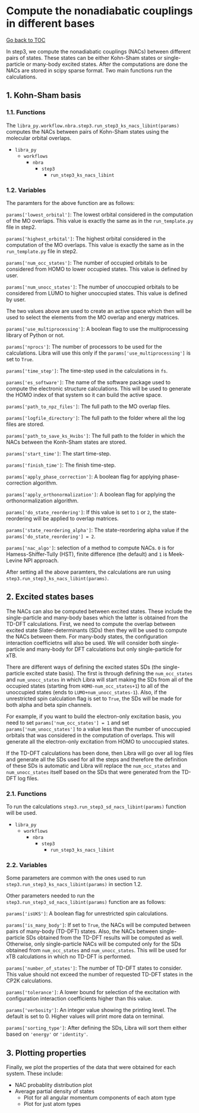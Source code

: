 # Compute the nonadiabatic couplings in different bases 

[Go back to TOC](../../../README.md)

In step3, we compute the nonadiabatic couplings (NACs) between different pairs of states. These states can be either Kohn-Sham states or single-particle
or many-body excited states. After the computations are done the NACs are stored in scipy sparse format. Two main functions run the calculations. 

## 1. Kohn-Sham basis

### 1.1. Functions

The `libra_py.workflow.nbra.step3.run_step3_ks_nacs_libint(params)` computes the NACs between pairs of Kohn-Sham states using the molecular orbital 
overlaps.

- `libra_py`
  - `workflows`
    - `nbra`
      - `step3`
        - `run_step3_ks_nacs_libint`

### 1.2. Variables

The paramters for the above function are as follows:

`params['lowest_orbital']`: The lowest orbital considered in the computation of the MO overlaps. This value is exactly the same
as in the `run_template.py` file in step2.

`params['highest_orbital']`: The highest orbital considered in the computation of the MO overlaps. This value is exactly the same
as in the `run_template.py` file in step2.

`params['num_occ_states']`: The number of occupied orbitals to be considered from HOMO to lower occupied states. This value is defined by user.

`params['num_unocc_states']`: The number of unoccupied orbitals to be considered from LUMO to higher unoccupied states. This value is defined by user.

The two values above are used to create an active space which then will be used to select the elements from the MO overlap and energy matrices.

`params['use_multiprocessing']`: A boolean flag to use the multiprocessing library of Python or not.

`params['nprocs']`: The number of processors to be used for the calculations. Libra will use this only if the `params['use_multiprocessing']` 
is set to `True`.

`params['time_step']`: The time-step used in the calculations in `fs`.

`params['es_software']`: The name of the software package used to compute the electronic structure calculations. This will be used to generate the HOMO 
index of that system so it can build the active space.

`params['path_to_npz_files']`: The full path to the MO overlap files.

`params['logfile_directory']`: The full path to the folder where all the log files are stored.

`params['path_to_save_ks_Hvibs']`: The full path to the folder in which the NACs between the Konh-Sham states are stored.

`params['start_time']`: The start time-step.

`params['finish_time']`: The finish time-step.

`params['apply_phase_correction']`: A boolean flag for applying phase-correction algorithm.

`params['apply_orthonormalization']`: A boolean flag for applying the orthonormalization algorithm.

`params['do_state_reordering']`: If this value is set to `1` or `2`, the state-reordering will be applied to overlap matrices.

`params['state_reordering_alpha']`: The state-reordering alpha value if the `params['do_state_reordering'] = 2`.

`params['nac_algo']`: selection of a method to compute NACs. `0` is for Hamess-Shiffer-Tully (HST), finite difference (the default) and `1` is Meek-Levine NPI approach.

After setting all the above paramters, the calculations are run using `step3.run_step3_ks_nacs_libint(params)`.


## 2. Excited states bases

The NACs can also be computed between excited states. These include the single-particle and many-body bases which the latter is obtained from the
TD-DFT calculations. First, we need to compute the overlap between excited state Slater-determinants (SDs) then they will be used to compute the NACs
between them. For many-body states, the configuration interaction coefficietns will also be used. We will consider both single-particle 
and many-body for DFT calculations but only single-particle for xTB.

There are different ways of defining the excited states SDs (the single-particle excited state basis). The first is through 
defining the `num_occ_states` and `num_unocc_states` in which Libra
will start making the SDs from all of the occupied states (starting from `HOMO-num_occ_states+1`) to all of the unoccupied states (ends
to `LUMO+num_unocc_states-1`). Also, if the unrestricted spin calculation flag is set to `True`, the SDs will be made for both alpha and beta spin channels. 

For example, if you want to build the electron-only excitation basis, you need to set `params['num_occ_states'] = 1` and set `params['num_unocc_states']`
to a value less than the number of unoccupied orbitals that was considered in the computation of overlaps. This will generate all the electron-only
excitation from HOMO to unoccupied states.

If the TD-DFT calculations has been done, then Libra will go over all log files and 
generate all the SDs used for all the steps and therefore the definition of these SDs is automatic and Libra will replace the `num_occ_states` and
`num_unocc_states` itself based on the SDs that were generated from the TD-DFT log files. 

### 2.1. Functions

To run the calculations `step3.run_step3_sd_nacs_libint(params)` function will be used. 

- `libra_py`
  - `workflows`
    - `nbra`
      - `step3`
        - `run_step3_ks_nacs_libint`

### 2.2. Variables

Some parameters are common with the ones used to run `step3.run_step3_ks_nacs_libint(params)` in section 1.2.

Other parameters needed to run the `step3.run_step3_sd_nacs_libint(params)` function are as follows:

`params['isUKS']`: A boolean flag for unrestricted spin calculations.

`params['is_many_body']`: If set to `True`, the NACs will be computed between pairs of many-body (TD-DFT) states. Also, the NACs between single-particle 
SDs obtained from the TD-DFT results will be computed as well. Otherwise, only single-particle NACs will be computed only for the SDs obtained from
`num_occ_states` and `num_unocc_states`. This will be used for xTB calculations in which no TD-DFT is performed.

`params['number_of_states']`: The number of TD-DFT states to consider. This value should not exceed the number of requested TD-DFT states in the CP2K
calculations.

`params['tolerance']`: A lower bound for selection of the excitation with configuration interaction coefficients higher than this value.

`params['verbosity']`: An integer value showing the printing level. The default is set to 0. Higher values will print more data on terminal.

`params['sorting_type']`: After defining the SDs, Libra will sort them either based on `'energy'` or `'identity'`.


## 3. Plotting properties

Finally, we plot the properties of the data that were obtained for each system. These include:

- NAC probablity distribution plot
- Average partial density of states
  - Plot for all angular momentum components of each atom type
  - Plot for just atom types



